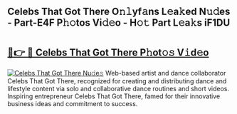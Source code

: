 ## Celebs That Got There O𝚗𝚕yf𝚊ns L𝚎a𝚔ed N𝚞𝚍es - Part-E4F P𝚑𝚘tos Vi𝚍𝚎o - H𝚘𝚝 Part L𝚎a𝚔s iF1DU

# <h2><a href="http://kf4kz3v.oniu.top/?m=Celebs+That+Got+There">🔗👉 🔴 Celebs That Got There P𝚑ot𝚘𝚜 V𝚒d𝚎o</a></h2>

[![Celebs That Got There Nu𝚍e𝚜](https://i.imgur.com/0qMVB7G.gif)](http://kf4kz3v.oniu.top/?m=Celebs+That+Got+There)
Web-based artist and dance collaborator Celebs That Got There, recognized for creating and distributing dance and lifestyle content via solo and collaborative dance routines and short videos. Inspiring entrepreneur Celebs That Got There, famed for their innovative business ideas and commitment to success.  

